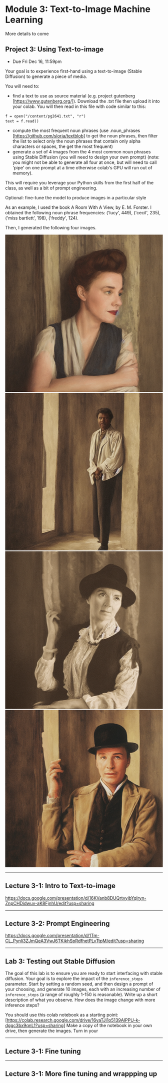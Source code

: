 # Module 3: Text-to-Image Machine Learning

More details to come

<a name="project3"></a>

## Project 3: Using Text-to-image

- Due Fri Dec 16, 11:59pm

Your goal is to experience first-hand using a text-to-image (Stable Diffusion) to generate a piece of media.

You will need to:

- find a text to use as source material (e.g. project gutenberg [https://www.gutenberg.org/]). Download the .txt file then upload it into your colab. You will then read in this file with code similar to this:

```
f = open("/content/pg2641.txt", "r")
text = f.read()
```

- compute the most frequent noun phrases (use .noun_phrases [https://github.com/sloria/textblob] to get the noun phrases, then filter the list to select only the noun phrases that contain only alpha characters or spaces, the get the most frequent)
- generate a set of 4 images from the 4 most common noun phrases using Stable Diffusion (you will need to design your own prompt) (note: you might not be able to generate all four at once, but will need to call 'pipe' on one prompt at a time otherwise colab's GPU will run out of memory).

This will require you leverage your Python skills from the first half of the class, as well as a bit of prompt engineering.

Optional: fine-tune the model to produce images in a particular style

As an example, I used the book A Room With A View, by E. M. Forster.
I obtained the following noun phrase frequencies: ('lucy', 449), ('cecil', 235), ('miss bartlett', 198), ('freddy', 124).

Then, I generated the following four images.

![Lucy](pics/lucy.png)
![Cecil](pics/cecil.png)
![Miss Barlett](pics/bartlett.png)
![Freddy](pics/freddy.png)

<hr> 

## Lecture 3-1: Intro to Text-to-image

https://docs.google.com/presentation/d/16KVanb8DUQrtvyibYqlryn-ZnpCHDidwuv-aK8FjnhU/edit?usp=sharing

<hr> 

## Lecture 3-2: Prompt Engineering

https://docs.google.com/presentation/d/1Tm-CL_Pynli3ZJmQeA3VwJ6TKikhSpRdfhetPLvTtpM/edit?usp=sharing

<hr> 

## Lab 3: Testing out Stable Diffusion

The goal of this lab is to ensure you are ready to start interfacing with stable diffusion.
Your goal is to explore the impact of the ```inference_steps``` parameter.
Start by setting a random seed, and then design a prompt of your choosing, and generate 10 images, each with an increasing number of ```inference_steps``` (a range of roughly 1-150 is reasonable).
Write up a short description of what you observe.
How does the image change with more inference steps?

You should use this colab notebook as a starting point: [https://colab.research.google.com/drive/16vaTJi1o5139AlPPU-k-dggc3bx9qnL1?usp=sharing]
Make a copy of the notebook in your own drive, then generate the images.
Turn in your 

<hr> 

## Lecture 3-1: Fine tuning

<hr> 

## Lecture 3-1: More fine tuning and wrappping up
